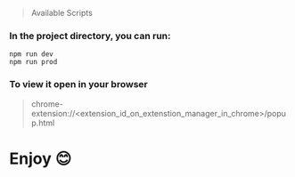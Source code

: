 > Available Scripts
### In the project directory, you can run:
```
npm run dev
npm run prod
```
### To view it open in your browser
>chrome-extension://<extension_id_on_extenstion_manager_in_chrome>/popup.html 

# Enjoy 😊